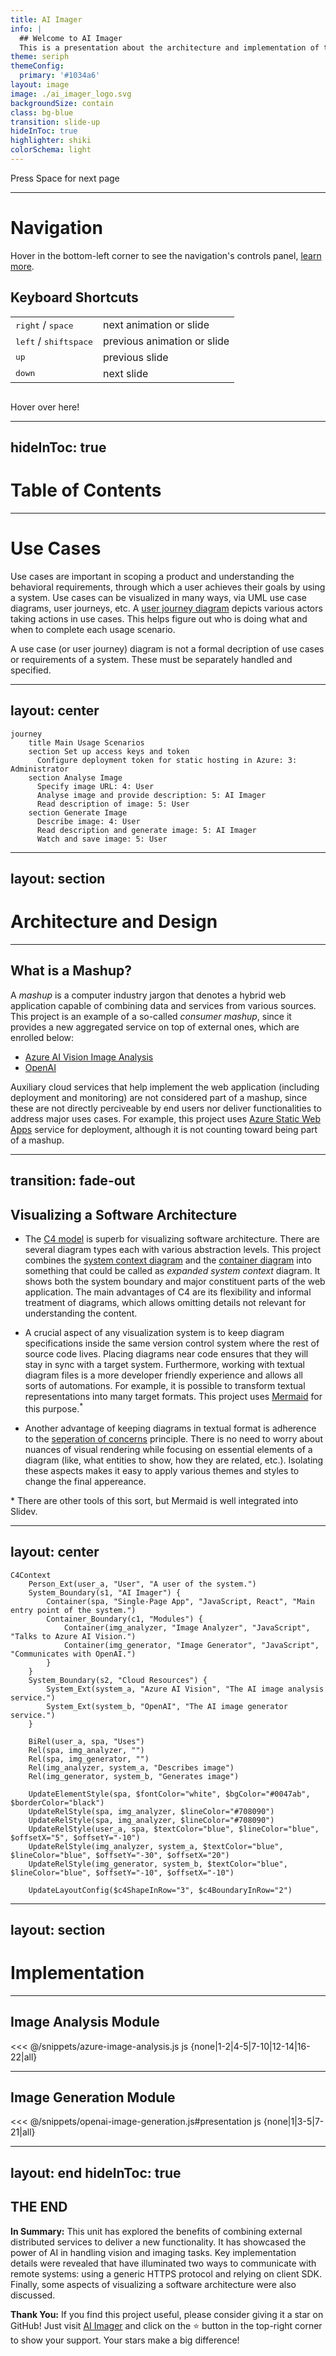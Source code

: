 ```yaml
---
title: AI Imager
info: |
  ## Welcome to AI Imager
  This is a presentation about the architecture and implementation of this educational unit. It contains references for further study and ideas how to evolve the project.
theme: seriph
themeConfig:
  primary: '#1034a6'
layout: image
image: ./ai_imager_logo.svg
backgroundSize: contain
class: bg-blue
transition: slide-up
hideInToc: true
highlighter: shiki
colorSchema: light
---
```


<style>
  .bg-blue {
    background-color: #12aefe;
  }
  .shadow-icon {
    filter: drop-shadow(2px 4px 6px #000000);
  }
</style>

<div class="pt-12 absolute bottom-1 left-0 right-0 text-center">
  <span @click="$slidev.nav.next" class="px-2 py-1 rounded cursor-pointer" hover="bg-white bg-opacity-10" color="black">
    Press Space for next page <carbon:arrow-right class="inline"/>
  </span>
</div>

<div class="abs-br m-6 flex gap-2">
  <a href="https://github.com/evarga/ai-imager" target="_blank" alt="GitHub" title="Open in GitHub"
    class="text-xl slidev-icon-btn opacity-50 !border-none !hover:text-white shadow-icon">
    <carbon-logo-github />
  </a>
</div>

---

# Navigation

Hover in the bottom-left corner to see the navigation's controls panel, [learn more](https://sli.dev/guide/navigation.html).

## Keyboard Shortcuts

|     |     |
| --- | --- |
| <kbd>right</kbd> / <kbd>space</kbd>| next animation or slide |
| <kbd>left</kbd>  / <kbd>shift</kbd><kbd>space</kbd> | previous animation or slide |
| <kbd>up</kbd> | previous slide |
| <kbd>down</kbd> | next slide |

<img
  v-click
  class="absolute -bottom-9 -left-7 w-80 opacity-50"
  src="https://sli.dev/assets/arrow-bottom-left.svg"
  alt=""
/>
<p v-after class="absolute bottom-23 left-45 opacity-30 transform -rotate-10">Hover over here!</p>

---
hideInToc: true
---

# Table of Contents

<Toc minDepth="1" maxDepth="2"></Toc>

---

# Use Cases

Use cases are important in scoping a product and understanding the behavioral requirements, through which a user achieves their
goals by using a system. Use cases can be visualized in many ways, via UML use case diagrams, user journeys, etc. A [user journey diagram](https://mermaid.js.org/syntax/userJourney.html) depicts various actors taking actions in use cases. This helps figure out who is doing what and when to complete each usage scenario.

A use case (or user journey) diagram is not a formal decription of use cases or requirements of a system. These must be separately handled and specified.

---
layout: center
---

```mermaid {theme: 'neutral', scale: 0.6}
journey
    title Main Usage Scenarios
    section Set up access keys and token
      Configure deployment token for static hosting in Azure: 3: Administrator
    section Analyse Image
      Specify image URL: 4: User
      Analyse image and provide description: 5: AI Imager
      Read description of image: 5: User
    section Generate Image
      Describe image: 4: User
      Read description and generate image: 5: AI Imager
      Watch and save image: 5: User
```

---
layout: section
---

# Architecture and Design

---

## What is a Mashup?

A *mashup* is a computer industry jargon that denotes a <span v-mark.underline.orange>hybrid web application</span> capable of combining data and services from various sources. This project is an example of a so-called *consumer mashup*, since it provides a new aggregated service on top of external ones, which are enrolled below:

- [Azure AI Vision Image Analysis](https://learn.microsoft.com/en-us/azure/ai-services/computer-vision/overview-image-analysis?tabs=4-0)
- [OpenAI](https://openai.com)

Auxiliary cloud services that help implement the web application (including deployment and monitoring) are not considered part of a mashup, since these are not directly perciveable by end users nor deliver functionalities to address major uses cases. For example, this project uses [Azure Static Web Apps](https://learn.microsoft.com/en-us/azure/static-web-apps/overview) service for deployment, although it is not counting toward being part of a mashup.

---
transition: fade-out
---

## Visualizing a Software Architecture

<v-clicks>

- The [C4 model](https://c4model.com) is superb for visualizing software architecture. There are several diagram types each with various abstraction levels. This project combines the [system context diagram](https://c4model.com/#SystemContextDiagram) and the [container diagram](https://c4model.com/#ContainerDiagram) into something that could be called as *expanded system context* diagram. It shows both the system boundary and major constituent parts of the web application. The main advantages of C4 are its flexibility and informal treatment of diagrams, which allows omitting details not relevant for understanding the content.

- A crucial aspect of any visualization system is to keep diagram specifications inside the same version control system where the rest of source code lives. Placing diagrams near code ensures that they will stay in sync with a target system. Furthermore, working with textual diagram files is a more developer friendly experience and allows all sorts of automations. For example, it is possible to transform textual representations into many target formats. This project uses [Mermaid](https://mermaid.js.org) for this purpose.<sup v-if="$clicks >= 2">*</sup>

- Another advantage of keeping diagrams in textual format is adherence to the [seperation of concerns](https://en.wikipedia.org/wiki/Separation_of_concerns) principle. There is no need to worry about nuances of visual rendering while focusing on essential elements of a diagram (like, what entities to show, how they are related, etc.). Isolating these aspects makes it easy to apply various themes and styles to change the final appereance.

</v-clicks>

<p v-if="$clicks >= 2" class="mt-5 text-sm opacity-75">
  * There are other tools of this sort, but Mermaid is well integrated into Slidev.
</p>

---
layout: center
---

```mermaid {theme: 'neutral', scale: 0.47}
C4Context
    Person_Ext(user_a, "User", "A user of the system.")
    System_Boundary(s1, "AI Imager") {
        Container(spa, "Single-Page App", "JavaScript, React", "Main entry point of the system.")
        Container_Boundary(c1, "Modules") {
            Container(img_analyzer, "Image Analyzer", "JavaScript", "Talks to Azure AI Vision.")
            Container(img_generator, "Image Generator", "JavaScript", "Communicates with OpenAI.")
        }  
    }
    System_Boundary(s2, "Cloud Resources") {
        System_Ext(system_a, "Azure AI Vision", "The AI image analysis service.")
        System_Ext(system_b, "OpenAI", "The AI image generator service.")
    }

    BiRel(user_a, spa, "Uses")
    Rel(spa, img_analyzer, "")
    Rel(spa, img_generator, "")
    Rel(img_analyzer, system_a, "Describes image")
    Rel(img_generator, system_b, "Generates image")    

    UpdateElementStyle(spa, $fontColor="white", $bgColor="#0047ab", $borderColor="black")
    UpdateRelStyle(spa, img_analyzer, $lineColor="#708090")
    UpdateRelStyle(spa, img_analyzer, $lineColor="#708090")
    UpdateRelStyle(user_a, spa, $textColor="blue", $lineColor="blue", $offsetX="5", $offsetY="-10")
    UpdateRelStyle(img_analyzer, system_a, $textColor="blue", $lineColor="blue", $offsetY="-30", $offsetX="20")
    UpdateRelStyle(img_generator, system_b, $textColor="blue", $lineColor="blue", $offsetY="-10", $offsetX="-10")

    UpdateLayoutConfig($c4ShapeInRow="3", $c4BoundaryInRow="2")
```

---
layout: section
---

# Implementation

---

## Image Analysis Module

<<< @/snippets/azure-image-analysis.js js {none|1-2|4-5|7-10|12-14|16-22|all}
<arrow v-click="[5, 6]" x1="500" y1="300" x2="620" y2="360" color="#953" width="2" arrowSize="1" />

---

## Image Generation Module

<<< @/snippets/openai-image-generation.js#presentation js {none|1|3-5|7-21|all}

---
layout: end
hideInToc: true
---

## <CheckeredFlag/> THE END <CheckeredFlag/>

**In Summary:**
This unit has explored the benefits of combining external distributed services to deliver a new functionality. It has showcased the power of AI in handling vision and imaging tasks. Key implementation details were revealed that have illuminated two ways to communicate with remote systems: using a generic HTTPS protocol and relying on client SDK. Finally, some aspects of visualizing a software architecture were also discussed. 

**Thank You:**
If you find this project useful, please consider giving it a star on GitHub! Just visit [AI Imager](https://github.com/evarga/ai-imager) and click on the ⭐ button in the top-right corner to show your support. Your stars make a big difference!
